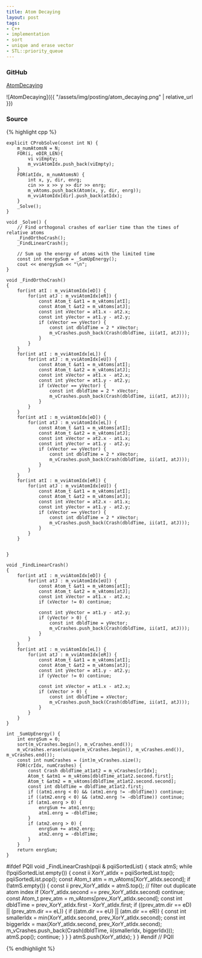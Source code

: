 ```yaml
---
title: Atom Decaying
layout: post
tags:
- C++
- implementation
- sort
- unique and erase vector
- STL::priority_queue
---
```


### GitHub
[AtomDecaying](https://github.com/coolwindjo/RefCodes/blob/master/AlgoGuruProject/Done/AtomDecaying "AtomDecaying")

![AtomDecaying]({{ "/assets/img/posting/atom_decaying.png" | relative_url }})

### Source
{% highlight cpp %}

	explicit CProbSolve(const int N) {
		m_numAtomsN = N;
		FOR(i, eDIR_LEN){
			vi viEmpty;
			m_vviAtomIdx.push_back(viEmpty);
		}
		FOR(atIdx, m_numAtomsN) {
			int x, y, dir, enrg;
			cin >> x >> y >> dir >> enrg;
			m_vAtoms.push_back(Atom(x, y, dir, enrg));
			m_vviAtomIdx[dir].push_back(atIdx);
		}
		_Solve();
	}

	void _Solve() {
		// Find orthogonal crashes of earlier time than the times of relative atoms
		_FindOrthoCrash();
		_FindLinearCrash();

		// Sum up the energy of atoms with the limited time
		const int energySum = _SumUpEnergy();
		cout << energySum << "\n";
	}

	void _FindOrthoCrash()
	{
		for(int atI : m_vviAtomIdx[eD]) {
			for(int atJ : m_vviAtomIdx[eR]) {
				const Atom_t &at1 = m_vAtoms[atI];
				const Atom_t &at2 = m_vAtoms[atJ];
				const int xVector = at1.x - at2.x;
				const int yVector = at1.y - at2.y;
				if (xVector == yVector) {
					const int dbldTime = 2 * xVector;
					m_vCrashes.push_back(Crash(dbldTime, ii(atI, atJ)));
				}
			}
		}
		for(int atI : m_vviAtomIdx[eL]) {
			for(int atJ : m_vviAtomIdx[eU]) {
				const Atom_t &at1 = m_vAtoms[atI];
				const Atom_t &at2 = m_vAtoms[atJ];
				const int xVector = at1.x - at2.x;
				const int yVector = at1.y - at2.y;
				if (xVector == yVector) {
					const int dbldTime = 2 * xVector;
					m_vCrashes.push_back(Crash(dbldTime, ii(atI, atJ)));
				}
			}
		}
		for(int atI : m_vviAtomIdx[eD]) {
			for(int atJ : m_vviAtomIdx[eL]) {
				const Atom_t &at1 = m_vAtoms[atI];
				const Atom_t &at2 = m_vAtoms[atJ];
				const int xVector = at2.x - at1.x;
				const int yVector = at1.y - at2.y;
				if (xVector == yVector) {
					const int dbldTime = 2 * xVector;
					m_vCrashes.push_back(Crash(dbldTime, ii(atI, atJ)));
				}
			}
		}
		for(int atI : m_vviAtomIdx[eR]) {
			for(int atJ : m_vviAtomIdx[eU]) {
				const Atom_t &at1 = m_vAtoms[atI];
				const Atom_t &at2 = m_vAtoms[atJ];
				const int xVector = at2.x - at1.x;
				const int yVector = at1.y - at2.y;
				if (xVector == yVector) {
					const int dbldTime = 2 * xVector;
					m_vCrashes.push_back(Crash(dbldTime, ii(atI, atJ)));
				}
			}
		}


	}

	void _FindLinearCrash()
	{
		for(int atI : m_vviAtomIdx[eD]) {
			for(int atJ : m_vviAtomIdx[eU]) {
				const Atom_t &at1 = m_vAtoms[atI];
				const Atom_t &at2 = m_vAtoms[atJ];
				const int xVector = at1.x - at2.x;
				if (xVector != 0) continue;
		
				const int yVector = at1.y - at2.y;
				if (yVector > 0) {
					const int dbldTime = yVector;
					m_vCrashes.push_back(Crash(dbldTime, ii(atI, atJ)));
				}
			}
		}
		for(int atI : m_vviAtomIdx[eL]) {
			for(int atJ : m_vviAtomIdx[eR]) {
				const Atom_t &at1 = m_vAtoms[atI];
				const Atom_t &at2 = m_vAtoms[atJ];
				const int yVector = at1.y - at2.y;
				if (yVector != 0) continue;

				const int xVector = at1.x - at2.x;
				if (xVector > 0) {
					const int dbldTime = xVector;
					m_vCrashes.push_back(Crash(dbldTime, ii(atI, atJ)));
				}
			}
		}
	}

	int _SumUpEnergy() {
		int enrgSum = 0;
		sort(m_vCrashes.begin(), m_vCrashes.end());
		m_vCrashes.erase(unique(m_vCrashes.begin(), m_vCrashes.end()), m_vCrashes.end());
		const int numCrashes = (int)m_vCrashes.size();
		FOR(crIdx, numCrashes) {
			const Crash dbldTime_at1at2 = m_vCrashes[crIdx];
			Atom_t &atm1 = m_vAtoms[dbldTime_at1at2.second.first];
			Atom_t &atm2 = m_vAtoms[dbldTime_at1at2.second.second];
			const int dbldTime = dbldTime_at1at2.first;
			if ((atm1.enrg < 0) && (atm1.enrg != -dbldTime)) continue;
			if ((atm2.enrg < 0) && (atm2.enrg != -dbldTime)) continue;
			if (atm1.enrg > 0) {
				enrgSum += atm1.enrg;
				atm1.enrg = -dbldTime;
			}
			if (atm2.enrg > 0) {
				enrgSum += atm2.enrg;
				atm2.enrg = -dbldTime;
			}
		}
		return enrgSum;
	}

#ifdef PQII
	void _FindLinearCrash(pqii & pqiiSortedList)
	{
		stack<ii> atmS;
		while (!pqiiSortedList.empty()) {
			const ii XorY_atIdx = pqiiSortedList.top(); pqiiSortedList.pop();
			const Atom_t atm = m_vAtoms[XorY_atIdx.second];
			if (!atmS.empty()) {
				const ii prev_XorY_atIdx = atmS.top();
				// filter out duplicate atom index
				if (XorY_atIdx.second == prev_XorY_atIdx.second) continue;
				const Atom_t prev_atm = m_vAtoms[prev_XorY_atIdx.second];
				const int dbldTime = prev_XorY_atIdx.first - XorY_atIdx.first;
				if ((prev_atm.dir == eD) || (prev_atm.dir == eL)) {
					if ((atm.dir == eU) || (atm.dir == eR)) {
						const int smallerIdx = min(XorY_atIdx.second, prev_XorY_atIdx.second);
						const int biggerIdx = max(XorY_atIdx.second, prev_XorY_atIdx.second);
						m_vCrashes.push_back(Crash(dbldTime, ii(smallerIdx, biggerIdx)));
						atmS.pop();
						continue;
					}
				}
			}
			atmS.push(XorY_atIdx);
		}
	}
#endif // PQII

{% endhighlight %}
